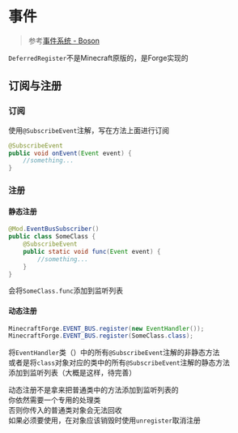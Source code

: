 ---
---

# 事件

>参考[事件系统 - Boson](https://boson.v2mcdev.com/event/intro.html)

`DeferredRegister`不是Minecraft原版的，是Forge实现的

## 订阅与注册

### 订阅

使用`@SubscribeEvent`注解，写在方法上面进行订阅

```java
@SubscribeEvent
public void onEvent(Event event) {
    //something...
}
```

### 注册

#### 静态注册

```java
@Mod.EventBusSubscriber()
public class SomeClass {
    @SubscribeEvent
    public static void func(Event event) {
        //something...
    }
}
```

会将`SomeClass.func`添加到监听列表

#### 动态注册

```java
MinecraftForge.EVENT_BUS.register(new EventHandler());
MinecraftForge.EVENT_BUS.register(SomeClass.class);
```

将`EventHandler`类（）中的所有`@SubscribeEvent`注解的非静态方法  
或者是将`class`对象对应的类中的所有`@SubscribeEvent`注解的静态方法  
添加到监听列表（大概是这样，待完善）

动态注册不是拿来把普通类中的方法添加到监听列表的  
你依然需要一个专用的处理类  
否则你传入的普通类对象会无法回收  
如果必须要使用，在对象应该销毁时使用`unregister`取消注册
